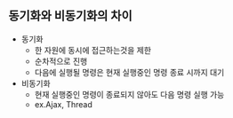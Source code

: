 ## 동기화와 비동기화의 차이
- 동기화
   - 한 자원에 동시에 접근하는것을 제한
   - 순차적으로 진행
   - 다음에 실행될 명령은 현재 실행중인 명령 종료 시까지 대기
 - 비동기화
   - 현재 실행중인 명령이 종료되지 않아도 다음 명령 실행 가능
   - ex.Ajax, Thread

